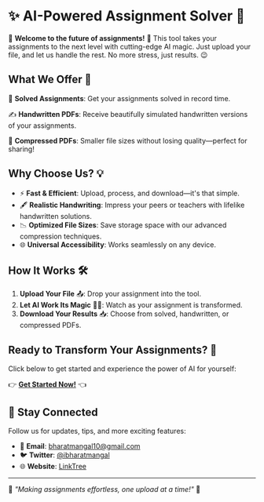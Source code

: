 # ✨ AI-Powered Assignment Solver 🚀

🎉 **Welcome to the future of assignments!** 🎉 This tool takes your assignments to the next level with cutting-edge AI magic. Just upload your file, and let us handle the rest. No more stress, just results. 😉

## What We Offer 🌟

📜 **Solved Assignments**: Get your assignments solved in record time.

✍️ **Handwritten PDFs**: Receive beautifully simulated handwritten versions of your assignments.

📂 **Compressed PDFs**: Smaller file sizes without losing quality—perfect for sharing!

## Why Choose Us? 💡

- ⚡ **Fast & Efficient**: Upload, process, and download—it's that simple.
- 🖋️ **Realistic Handwriting**: Impress your peers or teachers with lifelike handwritten solutions.
- 📉 **Optimized File Sizes**: Save storage space with our advanced compression techniques.
- 🌐 **Universal Accessibility**: Works seamlessly on any device.

## How It Works 🛠️

1. **Upload Your File** 📤: Drop your assignment into the tool.
2. **Let AI Work Its Magic** 🧠✨: Watch as your assignment is transformed.
3. **Download Your Results** 📥: Choose from solved, handwritten, or compressed PDFs.

## Ready to Transform Your Assignments? 🚀

Click below to get started and experience the power of AI for yourself:

👉 **[Get Started Now!](#)** 👈

## 🌈 Stay Connected

Follow us for updates, tips, and more exciting features:

- 💌 **Email**: [bharatmangal10@gmail.com](mailto:bharatmangal10@gmail.com)
- 🐦 **Twitter**: [@ibharatmangal](https://x.com/ibharatmangal)
- 🌐 **Website**: [LinkTree](https://linktr.ee/bharatmangal)

---

🌟 _"Making assignments effortless, one upload at a time!"_ 🌟
